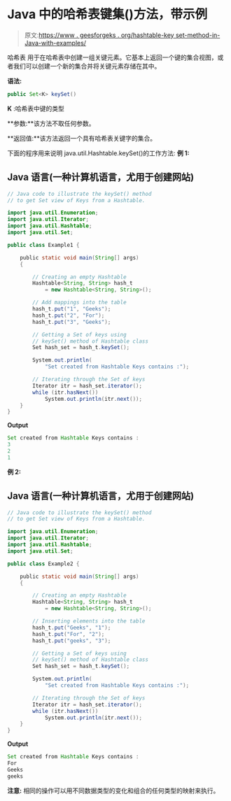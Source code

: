 # Java 中的哈希表键集()方法，带示例

> 原文:[https://www . geesforgeks . org/hashtable-key set-method-in-Java-with-examples/](https://www.geeksforgeeks.org/hashtable-keyset-method-in-java-with-examples/)

哈希表 用于在哈希表中创建一组关键元素。它基本上返回一个键的集合视图，或者我们可以创建一个新的集合并将关键元素存储在其中。

**语法:**

```java
public Set<K> keySet()
```

**K** :哈希表中键的类型

**参数:**该方法不取任何参数。

**返回值:**该方法返回一个具有哈希表关键字的集合。

下面的程序用来说明 java.util.Hashtable.keySet()的工作方法:
**例 1:**

## Java 语言(一种计算机语言，尤用于创建网站)

```java
// Java code to illustrate the keySet() method
// to get Set view of Keys from a Hashtable.

import java.util.Enumeration;
import java.util.Iterator;
import java.util.Hashtable;
import java.util.Set;

public class Example1 {

    public static void main(String[] args)
    {

        // Creating an empty Hashtable
        Hashtable<String, String> hash_t
            = new Hashtable<String, String>();

        // Add mappings into the table
        hash_t.put("1", "Geeks");
        hash_t.put("2", "For");
        hash_t.put("3", "Geeks");

        // Getting a Set of keys using
        // keySet() method of Hashtable class
        Set hash_set = hash_t.keySet();

        System.out.println(
            "Set created from Hashtable Keys contains :");

        // Iterating through the Set of keys
        Iterator itr = hash_set.iterator();
        while (itr.hasNext())
            System.out.println(itr.next());
    }
}
```

**Output**

```java
Set created from Hashtable Keys contains :
3
2
1
```

**例 2:**

## Java 语言(一种计算机语言，尤用于创建网站)

```java
// Java code to illustrate the keySet() method
// to get Set view of Keys from a Hashtable.

import java.util.Enumeration;
import java.util.Iterator;
import java.util.Hashtable;
import java.util.Set;

public class Example2 {

    public static void main(String[] args)
    {

        // Creating an empty Hashtable
        Hashtable<String, String> hash_t
            = new Hashtable<String, String>();

        // Inserting elements into the table
        hash_t.put("Geeks", "1");
        hash_t.put("For", "2");
        hash_t.put("geeks", "3");

        // Getting a Set of keys using
        // keySet() method of Hashtable class
        Set hash_set = hash_t.keySet();

        System.out.println(
            "Set created from Hashtable Keys contains :");

        // Iterating through the Set of keys
        Iterator itr = hash_set.iterator();
        while (itr.hasNext())
            System.out.println(itr.next());
    }
}
```

**Output**

```java
Set created from Hashtable Keys contains :
For
Geeks
geeks
```

**注意:** 相同的操作可以用不同数据类型的变化和组合的任何类型的映射来执行。